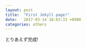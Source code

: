 ```yaml
---
layout: post
title:  "First Jekyll page!"
date:   2017-03-14 18:03:33 +0900
categories: others
---
```


とりあえず完成!
